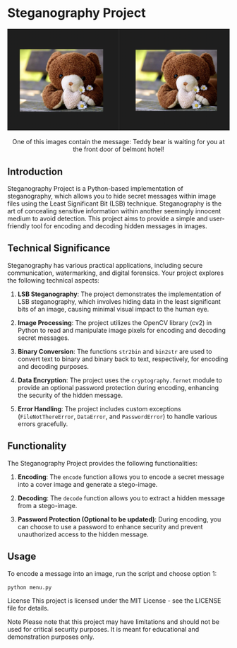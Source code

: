 # Steganography Project

![Steganography](images/Comparison.png) 
<p align="center">One of this images contain the message: Teddy bear is waiting for you at the front door of belmont hotel!</p>

## Introduction
Steganography Project is a Python-based implementation of steganography, which allows you to hide secret messages within image files using the Least Significant Bit (LSB) technique. Steganography is the art of concealing sensitive information within another seemingly innocent medium to avoid detection. This project aims to provide a simple and user-friendly tool for encoding and decoding hidden messages in images.

## Technical Significance
Steganography has various practical applications, including secure communication, watermarking, and digital forensics. Your project explores the following technical aspects:

1. **LSB Steganography**: The project demonstrates the implementation of LSB steganography, which involves hiding data in the least significant bits of an image, causing minimal visual impact to the human eye.

2. **Image Processing**: The project utilizes the OpenCV library (cv2) in Python to read and manipulate image pixels for encoding and decoding secret messages.

3. **Binary Conversion**: The functions `str2bin` and `bin2str` are used to convert text to binary and binary back to text, respectively, for encoding and decoding purposes.

4. **Data Encryption**: The project uses the `cryptography.fernet` module to provide an optional password protection during encoding, enhancing the security of the hidden message.

5. **Error Handling**: The project includes custom exceptions (`FileNotThereError`, `DataError`, and `PasswordError`) to handle various errors gracefully.

## Functionality
The Steganography Project provides the following functionalities:

1. **Encoding**: The `encode` function allows you to encode a secret message into a cover image and generate a stego-image.

2. **Decoding**: The `decode` function allows you to extract a hidden message from a stego-image.

3. **Password Protection (Optional to be updated)**: During encoding, you can choose to use a password to enhance security and prevent unauthorized access to the hidden message.

## Usage
To encode a message into an image, run the script and choose option 1:
```bash
python menu.py
```

License
This project is licensed under the MIT License - see the LICENSE file for details.

Note
Please note that this project may have limitations and should not be used for critical security purposes. It is meant for educational and demonstration purposes only.
